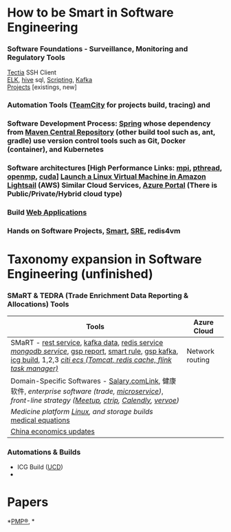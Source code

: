 # How to be Smart in Software Engineering

### Software Foundations - Surveillance, Monitoring and Regulatory Tools  

[Tectia](https://github.com/WillaFan/Software-engineering-Tutorials-and-papers/blob/main/topics/Tectia.md) SSH Client  
[ELK](https://www.elastic.co/elasticsearch), [hive](https://github.com/WillaFan/Software-engineering-Tutorials-and-papers/blob/main/topics/hive.md) sql, [Scripting](https://github.com/WillaFan/Software-engineering-papers-and-tools/tree/main/ICG/scripts), [Kafka](https://kafka.apache.org/books-and-papers)  
[Projects](https://github.com/WillaFan/Software-engineering-papers-and-tools/tree/main/ICG) [existings, new]  

### Automation Tools ([TeamCity](https://teamcity.com/gotime/) for projects build, tracing) and

### Software Development Process: [Spring](https://spring.io/projects) whose dependency from [Maven Central Repository](https://mvnrepository.com/) (other build tool such as, ant, gradle) use version control tools such as Git, Docker (container), and Kubernetes

### Software architectures  [High Performance Links: [mpi](https://hpc-tutorials.llnl.gov/mpi/), [pthread](https://pubs.opengroup.org/onlinepubs/9699919799/idx/threads.html), [openmp](https://www.openmp.org/specifications/), [cuda](https://developer.nvidia.com/cuda-zone)] [Launch a Linux Virtual Machine in Amazon Lightsail](https://aws.amazon.com/getting-started/hands-on/launch-windows-vm/) (AWS) Similar Cloud Services, [Azure Portal](https://learn.microsoft.com/en-us/azure/virtual-network/virtual-networks-udr-overview) (There is Public/Private/Hybrid cloud type)

### Build [Web Applications](https://www.ibm.com/products/websphere-application-server)

### Hands on Software Projects, [Smart](https://github.com/alibaba/SmartEngine), [SRE](https://sreworks.opensource.alibaba.com/), redis4vm


# Taxonomy expansion in Software Engineering (unfinished)

### SMaRT & TEDRA (Trade Enrichment Data Reporting & Allocations) Tools

| Tools | Azure Cloud |
| -------- | -------- |
| SMaRT - [rest service](https://github.com/WillaFan/Software-engineering-papers-and-tools/blob/main/topics/rest.md), [kafka data](), [redis service *mongodb service*](https://github.com/WillaFan/Software-engineering-papers-and-tools/blob/main/topics/redis.md), [gsp report](https://github.com/WillaFan/Software-engineering-papers-and-tools/tree/main/topics/report), [smart rule](https://github.com/WillaFan/Software-engineering-papers-and-tools/tree/main/topics/smart), [gsp kafka](https://github.com/WillaFan/Software-engineering-papers-and-tools/tree/main/topics/kafka), [icg build](), 1,2,3 *[citi ecs (Tomcat, redis cache, flink task manager)]()* | Network routing |  
| Domain-Specific Softwares - [Salary.com](https://www.salary.com/)[Link](https://github.com/WillaFan/Software-engineering-papers-and-tools/tree/main/topics/salary), 健康软件, *enterprise software (trade, [microservice](https://spring.io/microservices))*, *front-line strategy ([Meetup](https://www.meetup.com/), [ctrip](https://www.ctrip.com/?sid=155952&allianceid=4897&ouid=index), [Calendly](https://calendly.com/), [vervoe](https://vervoe.com/))* |  |
| *Medicine platform [Linux](https://www.redhat.com/en/technologies/linux-platforms/enterprise-linux), and storage builds* [medical equations]() |  |
| [China economics updates]() |  |


### Automations & Builds  
- ICG Build ([UCD](https://github.com/WillaFan/Software-engineering-papers-and-tools/tree/main/ICG/deployment))  
- 

# Papers


*[PMP®](https://github.com/WillaFan/Software-engineering-Tutorials-and-papers/blob/main/pmp.md), *  

